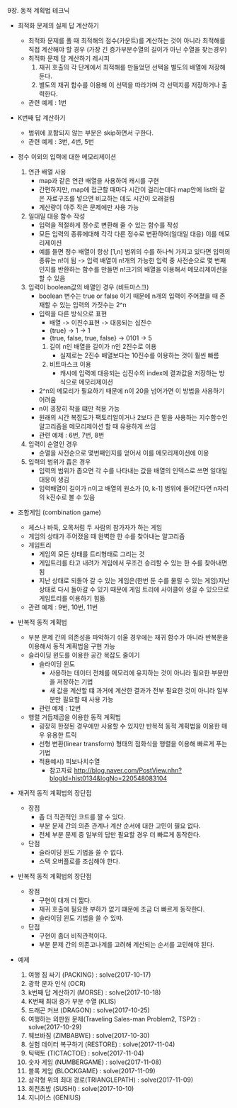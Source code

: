 9장. 동적 계획법 테크닉

* 최적화 문제의 실제 답 계산하기
	* 최적화 문제를 풀 때 최적해의 점수(카운트)를 계산하는 것이 아니라 최적해를 직접 계산해야 할 경우
	(가장 긴 증가부분수열의 길이가 아닌 수열을 찾는경우)
	* 최적화 문제 답 계산하기 레시피
		1. 재귀 호출의 각 단계에서 최적해를 만들었던 선택을 별도의 배열에 저장해 둔다.
		2. 별도의 재귀 함수를 이용해 이 선택을 따라가며 각 선택지를 저장하거나 출력한다.
	* 관련 예제 : 1번
	
* K번째 답 계산하기
	* 범위에 포함되지 않는 부분은 skip하면서 구한다.
	* 관련 예제 : 3번, 4번, 5번
	
* 정수 이외의 입력에 대한 메모리제이션
	1. 연관 배열 사용
		* map과 같은 연관 배열을 사용하여 캐시를 구현
		* 간편하지만, map에 접근할 때마다 시간이 걸리는데다 map안에 list와 같은 자료구조를 넣으면 비교하는 데도 시간이 오래걸림
		* 계산량이 아주 작은 문제에만 사용 가능
	2. 일대일 대응 함수 작성
		* 입력을 적절하게 정수로 변환해 줄 수 있는 함수를 작성
		* 모든 입력의 종류에대해 각각 다른 정수로 변환하여(일대일 대응) 이를 메모리제이션
		* 예를 들면 정수 배열이 항상 [1,n] 범위의 수를 하나씩 가지고 있다면 입력의 종류는 n!이 됨 -> 입력 배열이 n!개의 가능한 입력 중 사전순으로 몇 번째인지를 반환하는 함수를 만들면 n!크기의 배열을 이용해서 메모리제이션을 할 수 있음
	3. 입력이 boolean값의 배열인 경우 (비트마스크)
		* boolean 변수는 true or false 이기 때문에 n개의 입력이 주어졌을 때 존재할 수 있는 입력의 가짓수는 2^n
		* 입력을 다른 방식으로 표현
			* 배열 -> 이진수표현 -> 대응되는 십진수
			* {true} -> 1 -> 1
			* {true, false, true, false} -> 0101 -> 5
			1. 길이 n인 배열을 길이가 n인 2진수로 이용
				* 실제로는 2진수 배열보다는 10진수를 이용하는 것이 훨씬 빠름
			2. 비트마스크 이용
				* 캐시에 입력에 대응되는 십진수의 index에 결과값을 저장하는 방식으로 메모리제이션
		* 2^n의 메모리가 필요하기 때문에 n이 20을 넘어가면 이 방법을 사용하기 어려움
		* n이 굉장히 작을 떄만 적용 가능
		* 원래의 시간 복잡도가 팩토리얼이거나 2보다 큰 밑을 사용하는 지수함수인 알고리즘을 메모리제이션 할 때 유용하게 쓰임
		* 관련 예제 : 6번, 7번, 8번
	4. 입력이 순열인 경우
		* 순열을 사전순으로 몇번째인지를 얻어서 이를 메모리제이션에 이용
	5. 입력의 범위가 좁은 경우
		* 입력의 범위가 좁으면 각 수를 나타내는 값을 배열의 인덱스로 쓰면 일대일 대응이 생김
		* 입력배열이 길이가 n이고 배열의 원소가 [0, k-1] 범위에 들어간다면 n자리의 k진수로 볼 수 있음
		
* 조합게임 (combination game)
	* 체스나 바둑, 오목처럼 두 사람의 참가자가 하는 게임
	* 게임의 상태가 주어졌을 때 완벽한 한 수를 찾아내는 알고리즘
	* 게임트리
		* 게임의 모든 상태를 트리형태로 그리는 것
		* 게임트리를 타고 내려가 게임에서 무조건 승리할 수 있는 한 수를 찾아내면 됨
		* 지난 상태로 되돌아 갈 수 있는 게임은(한번 둔 수를 물릴 수 있는 게임)지난 상태로 다시 돌아갈 수 있기 때문에 게임 트리에 사이클이 생길 수 있으므로 게임트리를 이용하기 힘듦
	* 관련 예제 : 9번, 10번, 11번
	
* 반복적 동적 계획법
	* 부분 문제 간의 의존성을 파악하기 쉬울 경우에는 재귀 함수가 아니라 반복문을 이용해서 동적 계획법을 구현 가능
	* 슬라이딩 윈도를 이용한 공간 복잡도 줄이기
		* 슬라이딩 윈도
			* 사용하는 데이터 전체를 메모리에 유지하는 것이 아니라 필요한 부분만을 저장하는 기법
			* 새 값을 계산할 떄 과거에 계산한 결과가 전부 필요한 것이 아니라 일부분만 필요할 때 사용 가능
		* 관련 예제 : 12번
	* 행렬 거듭제곱을 이용한 동적 계획법
		* 굉장히 한정된 경우에만 사용할 수 있지만 반복적 동적 계획법을 이용한 매우 유용한 트릭
		* 선형 변환(linear transform) 형태의 점화식을 행렬을 이용해 빠르게 푸는 기법
		* 적용예시) 피보나치수열
			* 참고자료 http://blog.naver.com/PostView.nhn?blogId=hist0134&logNo=220548083104

* 재귀적 동적 계획법의 장단접
	* 장점
		* 좀 더 직관적인 코드를 짤 수 있다.
		* 부분 문제 간의 의존 관계나 계산 순서에 대한 고민이 필요 없다.
		* 전체 부분 문제 중 일부의 답만 필요할 경우 더 빠르게 동작한다.
	* 단점
		* 슬라이딩 윈도 기법을 쓸 수 없다.
		* 스택 오버플로를 조심해야 한다.

* 반복적 동적 계획법의 장단점
	* 장점
		* 구현이 대개 더 짧다.
		* 재귀 호출에 필요한 부하가 없기 떄문에 조금 더 빠르게 동작한다.
		* 슬라이딩 윈도 기법을 쓸 수 있따.
	* 단점
		* 구현이 좀더 비직관적이다.
		* 부분 문제 간의 의존고나계를 고려해 계산되는 순서를 고민해야 된다.

* 예제
	1. 여행 짐 싸기 (PACKING) : solve(2017-10-17)
	2. 광학 문자 인식 (OCR)
	3. k번째 답 계산하기 (MORSE) : solve(2017-10-18)
	4. K번째 최대 증가 부분 수열 (KLIS)
	5. 드래곤 커브 (DRAGON) : solve(2017-10-25)
	6. 여행하는 외판원 문제(Traveling Sales-man Problem2, TSP2) : solve(2017-10-29)
	7. 웨브바짐 (ZIMBABWE) : solve(2017-10-30)
	8. 실험 데이터 복구하기 (RESTORE) : solve(2017-11-04)
	9. 틱택토 (TICTACTOE) : solve(2017-11-04)
	10. 숫자 게임 (NUMBERGAME) : solve(2017-11-08)
	11. 블록 게임 (BLOCKGAME) : solve(2017-11-09)
	12. 삼각형 위의 최대 경로(TRIANGLEPATH) : solve(2017-11-09)
	13. 회전초밥 (SUSHI) : solve(2017-10-10)
	14. 지니어스 (GENIUS)
	